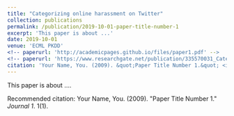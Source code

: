 ```yaml
---
title: "Categorizing online harassment on Twitter"
collection: publications
permalink: /publication/2019-10-01-paper-title-number-1
excerpt: 'This paper is about ...'
date: 2019-10-01
venue: 'ECML PKDD'
<!-- paperurl: 'http://academicpages.github.io/files/paper1.pdf' -->
<!-- paperurl: 'https://www.researchgate.net/publication/335570031_Categorizing_Online_Harassment_on_Twitter' -->
citation: 'Your Name, You. (2009). &quot;Paper Title Number 1.&quot; <i>Journal 1</i>. 1(1).'
---
```

This paper is about ....

<!-- [Download paper here]([http://academicpages.github.io/files/paper1.pdf](https://www.researchgate.net/profile/Samuel-Sousa-8/publication/335570031_Categorizing_Online_Harassment_on_Twitter/links/5d6dfe7c299bf1808d61c517/Categorizing-Online-Harassment-on-Twitter.pdf)) -->

Recommended citation: Your Name, You. (2009). "Paper Title Number 1." <i>Journal 1</i>. 1(1).
